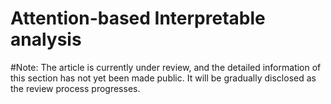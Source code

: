 # Attention-based Interpretable analysis
#Note: The article is currently under review, and the detailed information of this section has not yet been made public. It will be gradually disclosed as the review process progresses.
